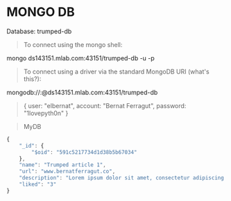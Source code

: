 # MONGO DB
Database: trumped-db

> To connect using the mongo shell:

mongo ds143151.mlab.com:43151/trumped-db -u <dbuser> -p <dbpassword>

> To connect using a driver via the standard MongoDB URI (what's this?):

mongodb://<dbuser>:<dbpassword>@ds143151.mlab.com:43151/trumped-db

>{ user: "elbernat", account: "Bernat Ferragut", password: "1lovepyth0n" }


> MyDB
```js
{
    "_id": {
        "$oid": "591c5217734d1d38b5b67034"
    },
    "name": "Trumped article 1",
    "url": "www.bernatferragut.co",
    "description": "Lorem ipsum dolor sit amet, consectetur adipiscing elit, sed do                     eiusmod tempor incididunt ut labore et dolore magna aliqua. Ut enim                 ad minim veniam, quis nostrud exercitation ullamco laboris nisi ut                  aliquip ex ea commodo consequat. Duis aute irure dolor in                           reprehenderit in voluptate velit esse cillum dolore eu fugiat nulla                 pariatur. Excepteur sint occaecat cupidatat non proident, sunt in                   culpa qui officia deserunt mollit anim id est laborum.",
    "liked": "3"
}
```

